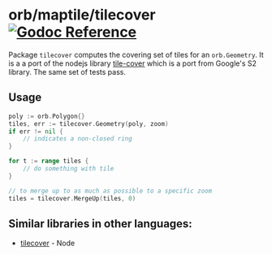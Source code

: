 # orb/maptile/tilecover [![Godoc Reference](https://pkg.go.dev/badge/github.com/hexaforce/orb)](https://pkg.go.dev/github.com/hexaforce/orb/maptile/tilecover)

Package `tilecover` computes the covering set of tiles for an `orb.Geometry`.
It is a a port of the nodejs library [tile-cover](https://github.com/mapbox/tile-cover)
which is a port from Google's S2 library. The same set of tests pass.

## Usage

```go
poly := orb.Polygon{}
tiles, err := tilecover.Geometry(poly, zoom)
if err != nil {
	// indicates a non-closed ring
}

for t := range tiles {
    // do something with tile
}

// to merge up to as much as possible to a specific zoom
tiles = tilecover.MergeUp(tiles, 0)
```

## Similar libraries in other languages:

-   [tilecover](https://github.com/mapbox/tile-cover) - Node
